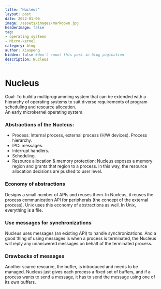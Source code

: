 ```yaml
---
title: "Nucleus"
layout: post
date: 2022-01-06
image: /assets/images/markdown.jpg
headerImage: false
tag:
- operating systems
- Micro-kernel
category: blog
author: Xiaopeng
hidden: false #don't count this post in blog pagination
description: Nucleus
---
```



# Nucleus  
Goal: To build a multiprogramming system that can be extended with a hierarchy of operating systems to suit diverse requirements of program scheduling and resource allocation.   
An early microkernel operating system.  
### Abstractions of the Nucleus:
- Process: Internal process, external process (H/W devices). Process hierarchy.  
- IPC: messages.  
- Interrupt handlers.  
- Scheduling.  
- Resource allocation & memory protection: Nucleus exposes a memory region and grants that region to a process. In this way, the resource allocation decisions are pushed to user level.  

### Economy of abstractions    
Designs a small number of APIs and reuses them. In Nucleus, it reuses the process communication API for peripherals (the concept of the external process). Unix uses this economy of abstractions as well. In Unix, everything is a file. 

### Use messages for synchronizations  
Nucleus uses messages (an existing API) to handle synchronizations. And a good thing of using messages is when a process is terminated, the Nucleus will reply any unanswered messages on behalf of the terminated process.

### Drawbacks of messages  
Another scarce resource, the buffer, is introduced and needs to be managed. Nucleus just gives each process a fixed set of buffers, and if a process wants to send a message, it has to send the message using one of its own buffers.
